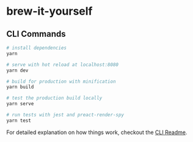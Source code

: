 # brew-it-yourself

## CLI Commands

```bash
# install dependencies
yarn

# serve with hot reload at localhost:8080
yarn dev

# build for production with minification
yarn build

# test the production build locally
yarn serve

# run tests with jest and preact-render-spy
yarn test
```

For detailed explanation on how things work, checkout the [CLI Readme](https://github.com/developit/preact-cli/blob/master/README.md).
